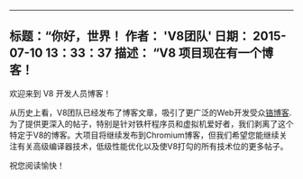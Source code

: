 ***

## 标题：“你好，世界！&#xA;作者： 'V8团队'&#xA;日期： 2015-07-10 13：33：37&#xA;描述： “V8 项目现在有一个博客！

欢迎来到 V8 开发人员博客！

从历史上看，V8团队已经发布了博客文章，吸引了更广泛的Web开发受众[铬博客](https://blog.chromium.org/).为了提供更深入的帖子，特别是针对铁杆程序员和虚拟机爱好者，我们剥离了这个特定于V8的博客。大项目将继续发布到Chromium博客，但我们希望您能继续关注有关高级编译器技术，低级性能优化以及使V8打勾的所有技术位的更多帖子。

祝您阅读愉快！
